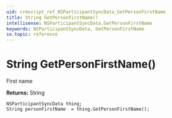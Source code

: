 ```yaml
---
uid: crmscript_ref_NSParticipantSyncData_GetPersonFirstName
title: String GetPersonFirstName()
intellisense: NSParticipantSyncData.GetPersonFirstName
keywords: NSParticipantSyncData, GetPersonFirstName
so.topic: reference
---
```


# String GetPersonFirstName()

First name

**Returns:** String

```crmscript
NSParticipantSyncData thing;
String personFirstName  = thing.GetPersonFirstName();
```

